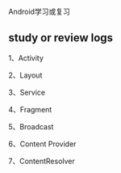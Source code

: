 # 
Android学习或复习

## study or review logs ##


1、Activity

2、Layout

3、Service

4、Fragment

5、Broadcast

6、Content Provider

7、ContentResolver

